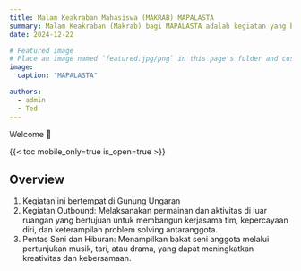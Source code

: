 ```yaml
---
title: Malam Keakraban Mahasiswa (MAKRAB) MAPALASTA
summary: Malam Keakraban (Makrab) bagi MAPALASTA adalah kegiatan yang bertujuan untuk mempererat hubungan antaranggota melalui berbagai aktivitas bersama.
date: 2024-12-22

# Featured image
# Place an image named `featured.jpg/png` in this page's folder and customize its options here.
image:
  caption: "MAPALASTA"

authors:
  - admin
  - Ted
---
```


Welcome 👋

{{< toc mobile_only=true is_open=true >}}

## Overview

1. Kegiatan ini bertempat di Gunung Ungaran
2. Kegiatan Outbound: Melaksanakan permainan dan aktivitas di luar ruangan yang bertujuan untuk membangun kerjasama tim, kepercayaan diri, dan keterampilan problem solving antaranggota.
3. Pentas Seni dan Hiburan: Menampilkan bakat seni anggota melalui pertunjukan musik, tari, atau drama, yang dapat meningkatkan kreativitas dan kebersamaan.

[//]: # "[![The template is mobile first with a responsive design to ensure that your site looks stunning on every device.](https://raw.githubusercontent.com/wowchemy/wowchemy-hugo-modules/main/starters/academic/preview.png)](https://hugoblox.com)"
